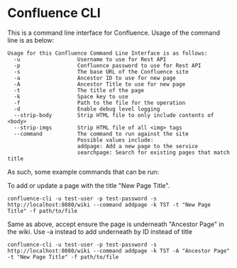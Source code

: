 # Confluence CLI

This is a command line interface for Confluence. Usage of the command line is as below:

```
Usage for this Confluence Command Line Interface is as follows:
  -u                  Username to use for Rest API
  -p                  Confluence password to use for Rest API
  -s                  The base URL of the Confluence site
  -a                  Ancestor ID to use for new page
  -A                  Ancestor Title to use for new page
  -t                  The title of the page
  -k                  Space key to use
  -f                  Path to the file for the operation
  -d                  Enable debug level logging
  --strip-body        Strip HTML file to only include contents of <body>
  --strip-imgs        Strip HTML file of all <img> tags
  --command           The command to run against the site
                      Possible values include:
                      addpage: Add a new page to the service
                      searchpage: Search for existing pages that match title
```

As such, some example commands that can be run:

To add or update a page with the title "New Page Title".
```
confluence-cli -u test-user -p test-password -s http://localhost:8080/wiki --command addpage -k TST -t "New Page Title" -f path/to/file
```

Same as above, accept ensure the page is underneath "Ancestor Page" in the wiki. Use -a instead to add underneath by ID instead of title
```
confluence-cli -u test-user -p test-password -s http://localhost:8080/wiki --command addpage -k TST -A "Ancestor Page" -t "New Page Title" -f path/to/file
```
